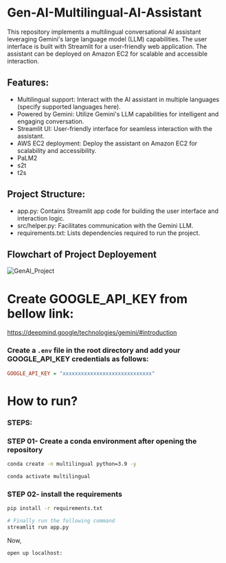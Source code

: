 # Gen-AI-Multilingual-AI-Assistant


This repository implements a multilingual conversational AI assistant leveraging Gemini's large language model (LLM) capabilities. The user interface is built with Streamlit for a user-friendly web application. The assistant can be deployed on Amazon EC2 for scalable and accessible interaction.

## Features:

- Multilingual support: Interact with the AI assistant in multiple languages (specify supported languages here).
- Powered by Gemini: Utilize Gemini's LLM capabilities for intelligent and engaging conversation.
- Streamlit UI: User-friendly interface for seamless interaction with the assistant.
- AWS EC2 deployment: Deploy the assistant on Amazon EC2 for scalability and accessibility.
- PaLM2
- s2t
- t2s
  
## Project Structure:

- app.py: Contains Streamlit app code for building the user interface and interaction logic.
- src/helper.py: Facilitates communication with the Gemini LLM.
- requirements.txt: Lists dependencies required to run the project.

## Flowchart of Project Deployement

![GenAI_Project](https://github.com/data-pioneer/Gen-AI-Multilingual-AI-Assistant-main/assets/33811437/097e5e20-e276-436d-ab1a-ce7bc842c831)

# Create GOOGLE_API_KEY from bellow link:
https://deepmind.google/technologies/gemini/#introduction

### Create a `.env` file in the root directory and add your GOOGLE_API_KEY credentials as follows:

```ini
GOOGLE_API_KEY = "xxxxxxxxxxxxxxxxxxxxxxxxxxxxx"
```


# How to run?
### STEPS:

### STEP 01- Create a conda environment after opening the repository

```bash
conda create -n multilingual python=3.9 -y
```

```bash
conda activate multilingual

```


### STEP 02- install the requirements
```bash
pip install -r requirements.txt
```


```bash
# Finally run the following command
streamlit run app.py
```

Now,
```bash
open up localhost:
```
